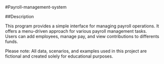 #Payroll-management-system

##Description

This program provides a simple interface for managing payroll operations. It offers a menu-driven approach for various payroll management tasks. Users can add employees, manage pay, and view contributions to differents funds.

Please note: All data, scenarios, and examples used in this project are fictional and created solely for educational purposes.

